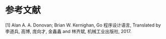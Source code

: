 # 参考文献

\[1] Alan A. A. Donovan; Brian W. Kernighan, Go 程序设计语言, Translated by 李道兵, 高博, 庞向才, 金鑫鑫 and 林齐斌, 机械工业出版社, 2017.
